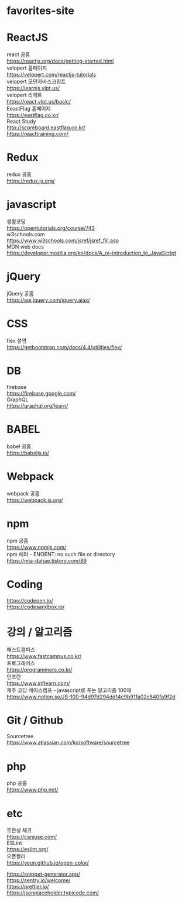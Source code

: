 # favorites-site                      
                     
# ReactJS                     
react 공홈                      
https://reactjs.org/docs/getting-started.html                     
velopert 홈페이지                      
https://velopert.com/reactjs-tutorials                     
velopert 모던자바스크립트                     
https://learnjs.vlpt.us/                     
velopert 리액트                      
https://react.vlpt.us/basic/                     
EeastFlag 홈페이지                     
https://eastflag.co.kr/                     
React Study                     
http://scoreboard.eastflag.co.kr/                     
https://reacttraining.com/                     
                     
# Redux
redux 공홈                      
https://redux.js.org/                     
                     
# javascript                      
생활코딩                      
https://opentutorials.org/course/743                     
w3schools.com                     
https://www.w3schools.com/jsref/jsref_fill.asp                     
MDN web docs                      
https://developer.mozilla.org/ko/docs/A_re-introduction_to_JavaScript                     
                     
# jQuery                      
jQuery 공홈                     
https://api.jquery.com/jquery.ajax/                      
                     
# CSS                     
flex 설명                      
https://getbootstrap.com/docs/4.4/utilities/flex/                     
                     
# DB                     
firebase                      
https://firebase.google.com/                     
GraphQL                     
https://graphql.org/learn/                     
                                                                             
# BABEL                                                                              
babel 공홈                                                                              
https://babeljs.io/                                                                             
                                                                             
# Webpack                                                                              
webpack 공홈                                                                             
https://webpack.js.org/                                                                             
                                                                             
# npm                                                                              
npm 공홈                                                                             
https://www.npmjs.com/                        
npm 에러 - ENOENT: no such file or directory                        
https://mia-dahae.tistory.com/89                       
                                                                                                   
# Coding                                                                             
https://codepen.io/                                                                             
https://codesandbox.io/                                                                             
                                                                             
# 강의 / 알고리즘                                                                             
패스트캠퍼스                                                                             
https://www.fastcampus.co.kr/                                                                             
프로그래머스                                                                             
https://programmers.co.kr/                                                                             
인프런                                                                             
https://www.inflearn.com/                                                                             
제주 코딩 베이스캠프 - javascript로 푸는 알고리즘 100제                                                                             
https://www.notion.so/JS-100-94d97d294dd14c9b911a02c840fa9f2d                                                                             
                                                                             
# Git / Github                                                                             
Sourcetree                                                                              
https://www.atlassian.com/ko/software/sourcetree                                                                             
                                                                             
# php                                                                             
php 공홈                                                                              
https://www.php.net/                                                                             
                                                                                                                                                          
# etc                                                                                                                                                          
호환성 체크                                                                                                                                                           
https://caniuse.com/                                                                                                                                                          
ESLint                                                                              
https://eslint.org/                                                                             
오픈컬러                                                                              
https://yeun.github.io/open-color/                                                                             
                                                                             
https://snippet-generator.app/                                                                             
https://sentry.io/welcome/                                                                             
https://prettier.io/                                                                             
https://jsonplaceholder.typicode.com/                                                                             
                                                                             

